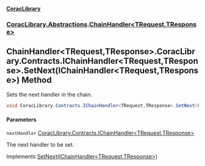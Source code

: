 #### [CoracLibrary](CoracLibrary.md 'CoracLibrary')
### [CoracLibrary.Abstractions](CoracLibrary.Abstractions.md 'CoracLibrary.Abstractions').[ChainHandler&lt;TRequest,TResponse&gt;](CoracLibrary.Abstractions.ChainHandler_TRequest,TResponse_.md 'CoracLibrary.Abstractions.ChainHandler<TRequest,TResponse>')

## ChainHandler<TRequest,TResponse>.CoracLibrary.Contracts.IChainHandler<TRequest,TResponse>.SetNext(IChainHandler<TRequest,TResponse>) Method

Sets the next handler in the chain.

```csharp
void CoracLibrary.Contracts.IChainHandler<TRequest,TResponse>.SetNext(CoracLibrary.Contracts.IChainHandler<TRequest,TResponse> nextHandler);
```
#### Parameters

<a name='CoracLibrary.Abstractions.ChainHandler_TRequest,TResponse_.CoracLibrary.Contracts.IChainHandler_TRequest,TResponse_.SetNext(CoracLibrary.Contracts.IChainHandler_TRequest,TResponse_).nextHandler'></a>

`nextHandler` [CoracLibrary.Contracts.IChainHandler&lt;](CoracLibrary.Contracts.IChainHandler_TRequest,TResponse_.md 'CoracLibrary.Contracts.IChainHandler<TRequest,TResponse>')[TRequest](CoracLibrary.Abstractions.ChainHandler_TRequest,TResponse_.md#CoracLibrary.Abstractions.ChainHandler_TRequest,TResponse_.TRequest 'CoracLibrary.Abstractions.ChainHandler<TRequest,TResponse>.TRequest')[,](CoracLibrary.Contracts.IChainHandler_TRequest,TResponse_.md 'CoracLibrary.Contracts.IChainHandler<TRequest,TResponse>')[TResponse](CoracLibrary.Abstractions.ChainHandler_TRequest,TResponse_.md#CoracLibrary.Abstractions.ChainHandler_TRequest,TResponse_.TResponse 'CoracLibrary.Abstractions.ChainHandler<TRequest,TResponse>.TResponse')[&gt;](CoracLibrary.Contracts.IChainHandler_TRequest,TResponse_.md 'CoracLibrary.Contracts.IChainHandler<TRequest,TResponse>')

The next handler to be set.

Implements [SetNext(IChainHandler&lt;TRequest,TResponse&gt;)](CoracLibrary.Contracts.IChainHandler_TRequest,TResponse_.SetNext(CoracLibrary.Contracts.IChainHandler_TRequest,TResponse_).md 'CoracLibrary.Contracts.IChainHandler<TRequest,TResponse>.SetNext(CoracLibrary.Contracts.IChainHandler<TRequest,TResponse>)')